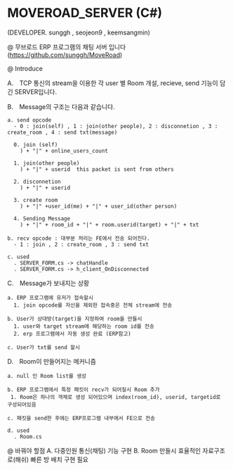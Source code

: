 # MOVEROAD_SERVER (C#)
(DEVELOPER. sunggh , seojeon9 , keemsangmin)

@ 무브로드 ERP 프로그램의 채팅 서버 입니다 (https://github.com/sunggh/MoveRoad)


@ Introduce 


  A.　TCP 통신의 stream을 이용한 각 user 별 Room 개설, recieve, send 기능이 담긴 SERVER입니다.
  
  B.　Message의 구조는 다음과 같습니다.
  
    a. send opcode 
      - 0 : join(self) , 1 : join(other people), 2 : disconnetion , 3 : create_room , 4 : send txt(message)
      
      0. join (self)
        ) + "|" + online_users_count
        
      1. join(other people)  
        ) + "|" + userid  this packet is sent from others
      
      2. disconnetion
        ) + "|" + userid
      
      3. create room
        ) + "|" +user_id(me) + "|" + user_id(other person)
        
      4. Sending Message 
        ) + "|" + room_id + "|" + room.userid(target) + "|" + txt
        
    b. recv opcode : 대부분 처리는 FE에서 전송 되어진다.
      - 1 : join , 2 : create_room , 3 : send txt
      
    c. used
      . SERVER_FORM.cs -> chatHandle
      . SERVER_FORM.cs -> h_client_OnDisconnected
               
  C.　Message가 보내지는 상황
  
    a. ERP 프로그램에 유저가 접속할시
      1. join opcode를 자신을 제외한 접속중은 전체 stream에 전송 
      
    b. User가 상대방(target)을 지정하여 room을 만들시
      1. user와 target stream에 해당하는 room id를 전송
      2. erp 프로그램에서 자동 생성 완료 (ERP참고)  
      
    c. User가 txt를 send 할시
      
  D.　Room이 만들어지는 메커니즘
  
    a. null 인 Room list를 생성
    
    b. ERP 프로그램에서 특정 패킷이 recv가 되어질시 Room 추가
     1. Room은 하나의 객체로 생성 되어있으며 index(room_id), userid, targetid로 구성되어있음
     
    c. 패킷을 send한 후에는 ERP프로그램 내부에서 FE으로 전송
    
    d. used 
      . Room.cs
      
@ 바꿔야 할점
  A. 다중인원 통신(채팅) 기능 구현
  B. Room 만들시 효율적인 자료구조로(해쉬) 빠른 방 배치 구현 필요
